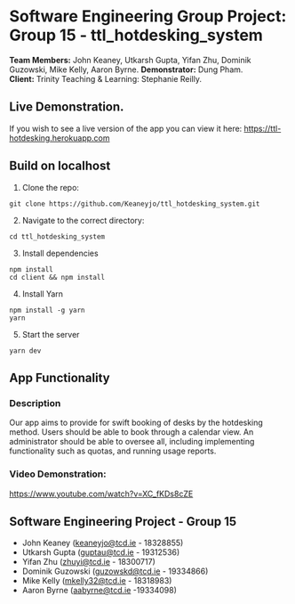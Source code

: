 # **Software Engineering Group Project: Group 15 - ttl_hotdesking_system**
**Team Members:** John Keaney, Utkarsh Gupta, Yifan Zhu, Dominik Guzowski,  Mike Kelly, Aaron Byrne.
**Demonstrator:** Dung Pham.  
**Client:** Trinity Teaching & Learning: Stephanie Reilly.

## Live Demonstration.
If you wish to see a live version of the app you can view it here: https://ttl-hotdesking.herokuapp.com

## Build on localhost
1. Clone the repo: 
```
git clone https://github.com/Keaneyjo/ttl_hotdesking_system.git
```
2. Navigate to the correct directory: 
```
cd ttl_hotdesking_system
```
3. Install dependencies
```
npm install
cd client && npm install
```
4. Install Yarn
```
npm install -g yarn
yarn
```
5. Start the server
```
yarn dev
```

## App Functionality
### Description
Our app aims to provide for swift booking of desks by the hotdesking method. Users should be able to book through a calendar view. An administrator should be able to oversee all, including implementing functionality such as quotas, and running usage reports.

### Video Demonstration:  
https://www.youtube.com/watch?v=XC_fKDs8cZE

## Software Engineering Project - Group 15
- John Keaney (keaneyjo@tcd.ie - 18328855)
- Utkarsh Gupta (guptau@tcd.ie - 19312536)
- Yifan Zhu (zhuyi@tcd.ie - 18300717)
- Dominik Guzowski (guzowskd@tcd.ie - 19334866)
- Mike Kelly (mkelly32@tcd.ie - 18318983)
- Aaron Byrne (aabyrne@tcd.ie -19334098)
